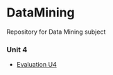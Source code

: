 # DataMining
Repository for Data Mining subject

### Unit 4

- [Evaluation U4](https://github.com/CarlosBqz/DataMining/blob/Unit4/Unit4/Evaluation_U4.md)

